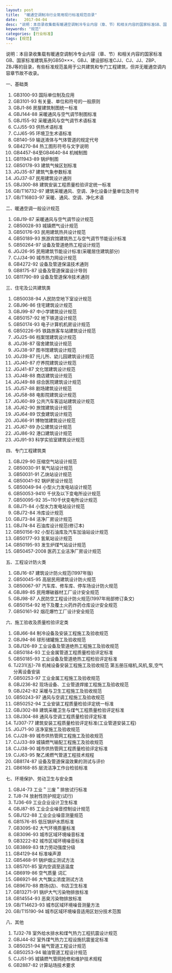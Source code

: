 ```yaml
---
layout: post
title:  "暖通空调制冷行业常用现行标准规范目录"
date:   2017-04-04
desc: "说明：本目录收集载有暖通空调制冷专业内容（章、节）和相关内容的国家标准GB、国家标准建筑系列GB50×××、GBJ、建设部标准CJJ、CJ、JJ、ZBP、ZBJ等的目录，有些标准规范虽用于公共建筑和专门工程建筑，但并无暖通空调内容章节故不收录。"
keywords: "规范"
categories: [行业标准]
tags: [规范]
---
```


说明：本目录收集载有暖通空调制冷专业内容（章、节）和相关内容的国家标准GB、国家标准建筑系列GB50×××、GBJ、建设部标准CJJ、CJ、JJ、ZBP、ZBJ等的目录，有些标准规范虽用于公共建筑和专门工程建筑，但并无暖通空调内容章节故不收录。

一、基础类

1. GB3100-93 国际单位制及应用
2. GB3101-93 有关量、单位和符号的一般原则
3. GBJ1-86 房屋建筑制图统一标准
4. GBJ144-88 采暖通风与空气调节制图标准
5. GBJ155-92 采暖通风与空气调节术语标准
6. CJJ55-93 供热术语标准
7. CJJ65-95 环境卫生术语标准
8. GB140-59 输送液体与气体管道的规定代号
9. GB4270-84 热工图形符号与文字说明
10. GB4457-84至GB4640-84 机械制图
11. GB11943-89 锅炉制图
12. GB50178-93 建筑气候区划标准
13. JGJ35-87 建筑气象参数标准
14. JGJ37-87 民用建筑设计通则
15. GBJ300-88 建筑安装工程质量检验评定统一标准
16. GB/T16732-97 建筑采暖通风、空调、净化设备计量单位及符号
17. GB/T16803-97 采暖、通风、空调、净化术语

二、暖通空调一般设计规范

1. GBJ19-87 采暖通风与空气调节设计规范
2. GB50028-93 城镇燃气设计规范
3. GB50176-93 民用建筑热共设计规范
4. GB50189-93 旅游宾馆建筑热工与空气调节节能设计标准
5. GB50264-97 设备及管道绝热工程设计规范
6. JGJ26-95 民用建筑节能设计标准(采暖居住建筑部分)
7. CJJ34-90 城市热力网设计规范
8. GB4272-92 设备及管道保温技术通则
9. GB8175-87 设备及管道保温设计导则
10. GB11790-89 设备及管道保冷技术通则

三、住宅及公共建筑类

1. GB50038-94 人民防空地下室设计规范
2. GBJ96-86 住宅建筑设计规范
3. GBJ99-87 中小学建筑设计规范
4. GB50157-92 地下铁道设计规范
5. GB50174-93 电子计算机机房设计规范
6. GB50226-95 铁路旅客车站建筑设计规范
7. JGJ25-86 档案馆建筑设计规范
8. JGJ36-87 宿舍建筑设计规范
9. JGJ38-97 图书馆建筑设计规范
10. JGJ39-87 托儿所、幼儿园建筑设计规范
11. JGJ40-87 疗养院建筑设计规范
12. JGJ41-87 文化馆建筑设计规范
13. JGJ48-88 商店建筑设计规范
14. JGJ49-88 综合医院建筑设计规范
15. JGJ57-88 剧场建筑设计规范
16. JGJ58-88 电影院建筑设计规范
17. JGJ60-89 公共汽车客运站建筑设计规范
18. JGJ62-90 旅馆建筑设计规范
19. JGJ64-89 饮食建筑设计规范
20. JGJ66-91 博物馆建筑设计规范
21. JGJ67-89 办公建筑设计规范
22. JGJ86-92 港口建筑设计规范
23. JGJ91-93 科学实验室建筑设计规范

四、专门工程建筑类

1. GBJ29-90 压缩空气站设计规范
2. GB50030-91 氧气站设计规范
3. GB50031-91 乙炔站设计规范
4. GB50041-92 锅炉房设计规范
5. GB50049-94 小型火力发电站设计规范
6. GB50053-9410 千伏及以下变电所设计规范
7. GB50095-92 35~110千伏变电所设计规范
8. GBJ71-84 小型水力发电站设计规范
9. GBJ72-84 冷库设计规范
10. GBJ73-84 洁净厂房设计规范
11. GBJ74-84 石油库设计规范(修订本)
12. GB50156-92 小型石油库及汽车加油站设计规范
13. GB50177-93 氢氧站设计规范
14. GB50195-93 发生炉煤气站设计规范
15. GB50457-2008 医药工业洁净厂房设计规范

五、工程设计防火类

1. GBJ16-87 建筑设计防火规范(1997年版)
2. GB50045-95 高层民用建筑设计防火规范
3. GB50067-97 汽车库、修车库、停车场设计防火规范
4. GBJ89-85 民用爆破器材工厂设计安全规范
5. GBJ98-87 人民防空工程设计防火规范(1997年局部修订条文)
6. GB50154-92 地下及覆土火药炸药仓库设计安全规范
7. GB50161-92 烟花爆竹工厂设计安全规范

六、施工验收及质量检验评定类

1. GBJ66-84 制冷设备及安装工程施工及验收规范
2. GBJ94-86 球形储罐施工及验收规范
3. GBJ126-89 工业设备及管道绝热工程施工及验收规范
4. GB50184-93 工业金属管道工程质量检验评定标准
5. GB50185-93 工业设备及管道绝热工程检验评定标准
6. TJ231(五)-78 机械设备安装工程施工及验收规范 第五册压缩机,风机,泵,空气分离设备安装
7. GB50253-97 工业金属工程施工及验收规范
8. GBJ236-82 现场设备、工业管道焊接工程施工及验收规范
9. GBJ242-82 采暖与卫生工程施工及验收规范
10. GB50243-97 通风与空调工程施工及验收规范
11. GB50252-94 工业安装工程质量检验评定统一标准
12. GBJ302-88 建筑采暖卫生与煤气工程质量检验评定标准
13. GBJ304-88 通风与空调工程质量检验评定标准
14. TJ307-77 建筑安装工程质量检验评定标准(工业管道安装工程)
15. JGJ71-90 洁净室施工及验收规范
16. CJJ28-89 城市供热管网工程施工及验收规范
17. CJJ33-89 城镇燃气输配工程施工及验收规范
18. CJJ38-90 城市供热管网工程质量检验评定标准
19. CJJ63-95 聚乙烯燃气管道工程技术规程
20. GB8174-87 设备及管道保温效果的测试与评价
21. GB6168-85 层流洁净工作台检验标准

七、环境保护、劳动卫生与安全类

1. GBJ4-73 工业＂三废＂排放试行标准
2. TJ8-74 放射性防护规定(试行)
3. TJ36-69 工业企业设计卫生标准
4. GBJ87-85 工业企业噪音控制设计规范
5. GBJ122-88 工业企业噪音测量规范
6. GB1576-85 低压锅炉水质标准
7. GB3095-82 大气环境质量标准
8. GB3096-93 城市区域环境噪音标准
9. GB3222-82 城市区域环境噪音标准
10. GB3869-83 体力劳动强度分级
11. GB4129-84 标准噪声源
12. GB5468-91 锅炉烟尘测试方法
13. GB5701-85 室内空调至适温度
14. GB6919-86 空气质量 词汇
15. GB6921-86 大气飘尘浓度测试方法
16. GB9670-88 商场(店)、书店卫生标准
17. GB13271-91 锅炉大气污染物排放标准
18. GB14554-93 恶臭污染物排放标准
19. GB/T14623-93 城市区域环境噪音测量方法
20. GB/T15190-94 城市区域环境噪音适用区划分技术范围

八、其他

1. TJ32-78 室外给水排水和煤气热力工程抗震设计规范
2. GBJ44-82 室外煤气热力工程设施抗震鉴定标准
3. GB50251-94 输气管道工程设计规范
4. GB50253-94 输油管道工程设计规范
5. CJJ51-95 城镇燃气管网抢修和维护技术规程
6. GB2887-82 计算站场技术要求

